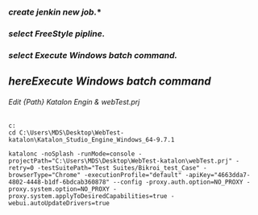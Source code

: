 ### ***create jenkin new job.****
### ***select FreeStyle pipline.***
### ***select Execute Windows batch command.***


## ***hereExecute Windows batch command***
###### Edit {Path} Katalon Engin & webTest.prj
```
c:
cd C:\Users\MDS\Desktop\WebTest-katalon\Katalon_Studio_Engine_Windows_64-9.7.1

katalonc -noSplash -runMode=console -projectPath="C:\Users\MDS\Desktop\WebTest-katalon\webTest.prj" -retry=0 -testSuitePath="Test Suites/Bikroi_test_Case" -browserType="Chrome" -executionProfile="default" -apiKey="4663dda7-4802-4448-b1df-6bdcab360878" --config -proxy.auth.option=NO_PROXY -proxy.system.option=NO_PROXY -proxy.system.applyToDesiredCapabilities=true -webui.autoUpdateDrivers=true
```

